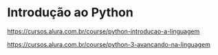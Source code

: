 # Introdução ao Python
https://cursos.alura.com.br/course/python-introducao-a-linguagem

https://cursos.alura.com.br/course/python-3-avancando-na-linguagem

